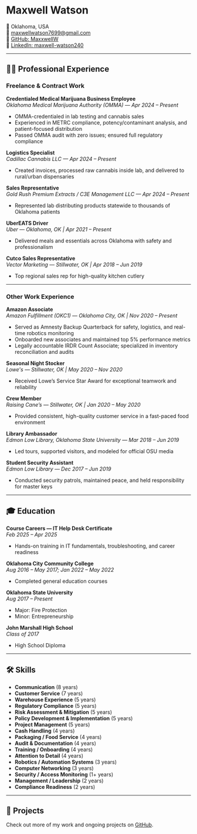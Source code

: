 # Maxwell Watson

📍 Oklahoma, USA  
📧 maxwellwatson7699@gmail.com  
🔗 [GitHub: MaxxwellW](https://github.com/MaxxwellW)  
🔗 [LinkedIn: maxwell-watson240](https://www.linkedin.com/in/maxwell-watson240)

---

## 🧑‍💼 Professional Experience

### Freelance & Contract Work

**Credentialed Medical Marijuana Business Employee**  
*Oklahoma Medical Marijuana Authority (OMMA) — Apr 2024 – Present*  
- OMMA-credentialed in lab testing and cannabis sales  
- Experienced in METRC compliance, potency/contaminant analysis, and patient-focused distribution  
- Passed OMMA audit with zero issues; ensured full regulatory compliance  

**Logistics Specialist**  
*Cadillac Cannabis LLC — Apr 2024 – Present*  
- Created invoices, processed raw cannabis inside lab, and delivered to rural/urban dispensaries  

**Sales Representative**  
*Gold Rush Premium Extracts / C3E Management LLC — Apr 2024 – Present*  
- Represented lab distributing products statewide to thousands of Oklahoma patients  

**UberEATS Driver**  
*Uber — Oklahoma, OK | Apr 2021 – Present*  
- Delivered meals and essentials across Oklahoma with safety and professionalism  

**Cutco Sales Representative**  
*Vector Marketing — Stillwater, OK | Apr 2018 – Jun 2019*  
- Top regional sales rep for high-quality kitchen cutlery

---

### Other Work Experience

**Amazon Associate**  
*Amazon Fulfillment (OKC1) — Oklahoma City, OK | Nov 2020 – Present*  
- Served as Amnesty Backup Quarterback for safety, logistics, and real-time robotics monitoring  
- Onboarded new associates and maintained top 5% performance metrics  
- Legally accountable IRDR Count Associate; specialized in inventory reconciliation and audits  

**Seasonal Night Stocker**  
*Lowe's — Stillwater, OK | May 2020 – Nov 2020*  
- Received Lowe’s Service Star Award for exceptional teamwork and reliability  

**Crew Member**  
*Raising Cane’s — Stillwater, OK | Jan 2020 – May 2020*  
- Provided consistent, high-quality customer service in a fast-paced food environment  

**Library Ambassador**  
*Edmon Low Library, Oklahoma State University — Mar 2018 – Jun 2019*  
- Led tours, supported visitors, and modeled for official OSU media  

**Student Security Assistant**  
*Edmon Low Library — Dec 2017 – Jun 2019*  
- Conducted security patrols, maintained peace, and held responsibility for master keys  

---

## 🎓 Education

**Course Careers — IT Help Desk Certificate**  
*Feb 2025 – Apr 2025*  
- Hands-on training in IT fundamentals, troubleshooting, and career readiness  

**Oklahoma City Community College**  
*Aug 2016 – May 2017; Jan 2022 – May 2022*  
- Completed general education courses  

**Oklahoma State University**  
*Aug 2017 – Present*  
- Major: Fire Protection  
- Minor: Entrepreneurship  

**John Marshall High School**  
*Class of 2017*  
- High School Diploma  

---

## 🛠️ Skills

- **Communication** (8 years)  
- **Customer Service** (7 years)  
- **Warehouse Experience** (5 years)  
- **Regulatory Compliance** (5 years)  
- **Risk Assessment & Mitigation** (5 years)  
- **Policy Development & Implementation** (5 years)  
- **Project Management** (5 years)  
- **Cash Handling** (4 years)  
- **Packaging / Food Service** (4 years)  
- **Audit & Documentation** (4 years)  
- **Training / Onboarding** (4 years)  
- **Attention to Detail** (4 years)  
- **Robotics / Automation Systems** (3 years)  
- **Computer Networking** (3 years)  
- **Security / Access Monitoring** (1+ years)  
- **Management / Leadership** (2 years)  
- **Compliance Readiness** (2 years)

---

## 📂 Projects

Check out more of my work and ongoing projects on [GitHub](https://github.com/MaxxwellW).

